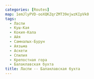 ```yaml
---
categories: [Routes]
map: 1emJlyPVD-ooXQKZqrZMT39ejwzKIpVk0
tags:
  - Ласпи
  - Куш-Кая
  - Кокия-Кала
  - Айя
  - Самналых-Бурун
  - Аязьма
  - Аскети
  - Спилия
  - Крепостная гора
  - Балаклавская бухта
title: Ласпи -- Балаклавская бухта
---
```

